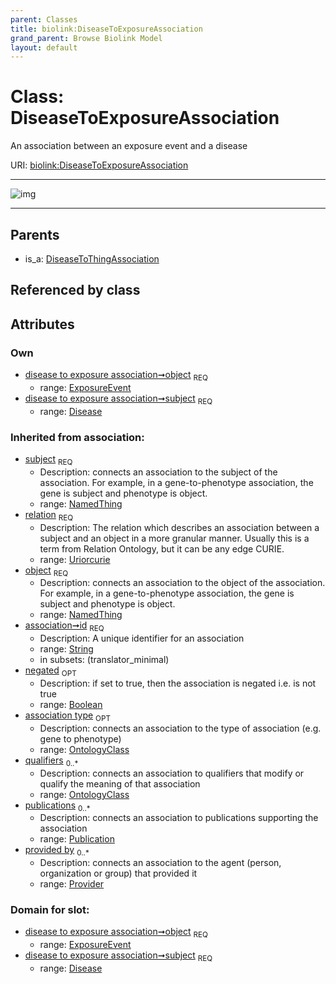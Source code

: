 ```yaml
---
parent: Classes
title: biolink:DiseaseToExposureAssociation
grand_parent: Browse Biolink Model
layout: default
---
```


# Class: DiseaseToExposureAssociation


An association between an exposure event and a disease

URI: [biolink:DiseaseToExposureAssociation](https://w3id.org/biolink/vocab/DiseaseToExposureAssociation)


---

![img](http://yuml.me/diagram/nofunky;dir:TB/class/[Publication],[Provider],[OntologyClass],[ExposureEvent],[DiseaseToThingAssociation],[ExposureEvent]%3Cobject%201..1-%20[DiseaseToExposureAssociation%7Crelation(i):uriorcurie;id(i):string;negated(i):boolean%20%3F],[Disease]%3Csubject%201..1-%20[DiseaseToExposureAssociation],[DiseaseToThingAssociation]%5E-[DiseaseToExposureAssociation],[Disease])

---


## Parents

 *  is_a: [DiseaseToThingAssociation](DiseaseToThingAssociation.md)

## Referenced by class


## Attributes


### Own

 * [disease to exposure association➞object](disease_to_exposure_association_object.md)  <sub>REQ</sub>
    * range: [ExposureEvent](ExposureEvent.md)
 * [disease to exposure association➞subject](disease_to_exposure_association_subject.md)  <sub>REQ</sub>
    * range: [Disease](Disease.md)

### Inherited from association:

 * [subject](subject.md)  <sub>REQ</sub>
    * Description: connects an association to the subject of the association. For example, in a gene-to-phenotype association, the gene is subject and phenotype is object.
    * range: [NamedThing](NamedThing.md)
 * [relation](relation.md)  <sub>REQ</sub>
    * Description: The relation which describes an association between a subject and an object in a more granular manner. Usually this is a term from Relation Ontology, but it can be any edge CURIE.
    * range: [Uriorcurie](types/Uriorcurie.md)
 * [object](object.md)  <sub>REQ</sub>
    * Description: connects an association to the object of the association. For example, in a gene-to-phenotype association, the gene is subject and phenotype is object.
    * range: [NamedThing](NamedThing.md)
 * [association➞id](association_id.md)  <sub>REQ</sub>
    * Description: A unique identifier for an association
    * range: [String](types/String.md)
    * in subsets: (translator_minimal)
 * [negated](negated.md)  <sub>OPT</sub>
    * Description: if set to true, then the association is negated i.e. is not true
    * range: [Boolean](types/Boolean.md)
 * [association type](association_type.md)  <sub>OPT</sub>
    * Description: connects an association to the type of association (e.g. gene to phenotype)
    * range: [OntologyClass](OntologyClass.md)
 * [qualifiers](qualifiers.md)  <sub>0..*</sub>
    * Description: connects an association to qualifiers that modify or qualify the meaning of that association
    * range: [OntologyClass](OntologyClass.md)
 * [publications](publications.md)  <sub>0..*</sub>
    * Description: connects an association to publications supporting the association
    * range: [Publication](Publication.md)
 * [provided by](provided_by.md)  <sub>0..*</sub>
    * Description: connects an association to the agent (person, organization or group) that provided it
    * range: [Provider](Provider.md)

### Domain for slot:

 * [disease to exposure association➞object](disease_to_exposure_association_object.md)  <sub>REQ</sub>
    * range: [ExposureEvent](ExposureEvent.md)
 * [disease to exposure association➞subject](disease_to_exposure_association_subject.md)  <sub>REQ</sub>
    * range: [Disease](Disease.md)
